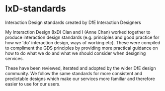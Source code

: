 # IxD-standards
Interaction Design standards created by DfE Interaction Designers

My Interaction Design (IxD) Clan and I (Anne Chan) worked together to produce interaction design standards (e.g. principles and good practice for how we 'do' interaction design, ways of working etc). These were compiled to compliment the GDS principles by providing more practical guidance on how to do what we do and what we should consider when designing services. 

These have been reviewed, iterated and adopted by the wider DfE design community. We follow the same standards for more consistent and predictable designs which make our services more familiar and therefore easier to use for our users.


